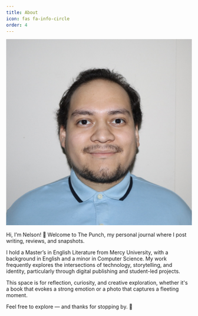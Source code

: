 ```yaml
---
title: About
icon: fas fa-info-circle
order: 4
---
```


![Nelson Orellana](/assets/img/NelPFP.JPG)

Hi, I’m Nelson! 👋
Welcome to The Punch, my personal journal where I post writing, reviews, and snapshots.

I hold a Master’s in English Literature from Mercy University, with a background in English and a minor in Computer Science. My work frequently explores the intersections of technology, storytelling, and identity, particularly through digital publishing and student-led projects.

This space is for reflection, curiosity, and creative exploration, whether it's a book that evokes a strong emotion or a photo that captures a fleeting moment.

Feel free to explore — and thanks for stopping by. 🌱
